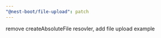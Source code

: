```yaml
---
"@nest-boot/file-upload": patch
---
```


remove createAbsoluteFile resovler, add file upload example
